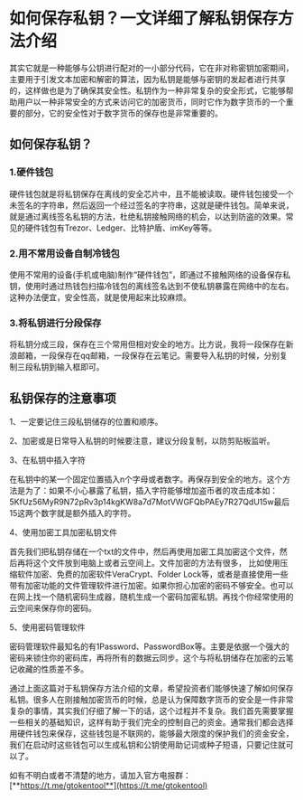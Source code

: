 # 如何保存私钥？一文详细了解私钥保存方法介绍

其实它就是一种能够与公钥进行配对的一小部分代码，它在非对称密钥加密期间，主要用于引发文本加密和解密的算法，因为私钥是能够与密钥的发起者进行共享的，这样做也是为了确保其安全性。私钥作为一种非常复杂的安全形式，它能够帮助用户以一种非常安全的方式来访问它的加密货币，同时它作为数字货币的一个重要的部分，它的安全性对于数字货币的保存也是非常重要的。

## 如何保存私钥？

### 1.硬件钱包

硬件钱包就是将私钥保存在离线的安全芯片中，且不能被读取。硬件钱包接受一个未签名的字符串，然后返回一个经过签名的字符串，这就是硬件钱包。简单来说，就是通过离线签名私钥的方法，杜绝私钥接触网络的机会，以达到防盗的效果。常见的硬件钱包有Trezor、Ledger、比特护盾、imKey等等。

### 2.用不常用设备自制冷钱包

使用不常用的设备(手机或电脑)制作“硬件钱包”，即通过不接触网络的设备保存私钥，使用时通过热钱包扫描冷钱包的离线签名达到不使私钥暴露在网络中的左右。这种办法便宜，安全性高，就是使用起来比较麻烦。

### 3.将私钥进行分段保存

将私钥分成三段，保存在三个常用但相对安全的地方。比方说，我将一段保存在新浪邮箱，一段保存在qq邮箱，一段保存在云笔记。需要导入私钥的时候，分别复制三段私钥到输入框即可。

## 私钥保存的注意事项

1、一定要记住三段私钥储存的位置和顺序。

2、加密或是日常导入私钥的时候要注意，建议分段复制，以防剪贴板监听。

3、在私钥中插入字符

在私钥中的某一个固定位置插入n个字母或者数字。再保存到安全的地方。这个方法是为了：如果不小心暴露了私钥，插入字符能够增加盗币者的攻击成本如：5KfUz56MyR9N72pRv3p14kgKW8a7d7MotVWGFQbPAEy7R27QdU15w最后15这两个数字就是额外插入的字符。

4、使用加密工具加密私钥文件

首先我们把私钥存储在一个txt的文件中，然后再使用加密工具加密这个文件，然后再将这个文件放到电脑上或者云空间上。文件加密的方法有很多， 比如使用压缩软件加密、免费的加密软件VeraCrypt、Folder Lock等，或者是直接使用一些带有加密功能的文件管理软件进行加密。如果你担心加密的密码不够安全。也可以在网上找一个随机密码生成器，随机生成一个密码加密私钥。再找个你经常使用的云空间来保存你的密码。

5、使用密码管理软件

密码管理软件最知名的有1Password、PasswordBox等。主要是依据一个强大的密码来锁住你的密码库，再将所有的数据云同步。这个与将私钥储存在加密的云笔记收藏的性质差不多。

通过上面这篇对于私钥保存方法介绍的文章，希望投资者们能够快速了解如何保存私钥。很多人在刚接触加密货币的时候，总是认为保障数字货币的安全是一件非常复杂的事情，其实我们仔细了解一下的话，这个过程并不复杂。我们首先需要掌握一些相关的基础知识，这样有助于我们完全的控制自己的资金。通常我们都会选择用硬件钱包来保存，这些钱包是不联网的，能够最大限度的保护我们的资金安全，我们在启动时这些钱包可以生成私钥和公钥使用助记词或种子短语，只要记住就可以了。

如有不明白或者不清楚的地方，请加入官方电报群：[**https://t.me/gtokentool**](https://t.me/gtokentool)

